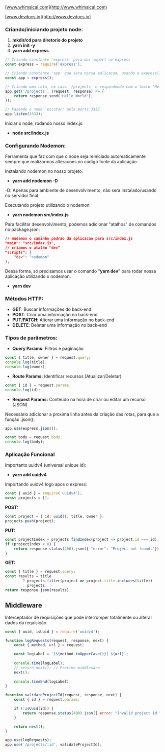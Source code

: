 [www.whimsical.com](http://www.whimsical.com)

[www.devdocs.io](http://www.devdocs.io)

### Criando/iniciando projeto node:

1. **mkdir/cd para diretorio do projeto**
2. **yarn init -y**
3. **yarn add express**

```jsx
// Criando constante 'express' para dar import no express
const express = require('express');

// Criando constante 'app' que sera nossa aplicacao, usando o express()
const app = express();

// Criando uma rota, no caso '/projects' e respondendo com o texto 'Hello World'
app.get('/projects', (request, response) => {
    return response.send('Hello World');
});

// Fazendo o node 'escutar' pela porta 3333
app.listen(3333);
```

Iniciar o node, rodando nosso index.js:

- **node src/index.js**

### Configurando Nodemon:

Ferramenta que faz com que o node seja reiniciado automaticamente sempre que realizarmos alteracoes no codigo fonte da aplicação.

Instalando nodemon no nosso projeto:

- **yarn add nodemon -D**

-D: Apenas para ambiente de desenvolvimento, não sera instalado/usando no servidor final

Executando projeto utilizando o nodemon

- **yarn nodemon src/index.js**

Para facilitar desenvolvimento, podemos adicionar "atalhos" de comandos no package.json:

```json
// mudamos o caminho padrao da aplicacao para src/index.js
"main": "src/index.js",
// criamos o atalho "dev"
"scripts": {
    "dev": "nodemon"
},
```

Dessa forma, só precisamos usar o comando "**yarn dev**" para rodar nossa aplicação utilizando o nodemon.

- **yarn dev**

### Métodos HTTP:

- **GET**: Buscar informações do back-end
- **POST**: Criar uma informação no back-end
- **PUT**/**PATCH**: Alterar uma informação no back-end
- **DELETE**: Deletar uma informação no back-end

### Tipos de parâmetros:

- **Query Params:** Filtros e paginação

```jsx
const { title, owner } = request.query;
console.log(title);
console.log(owner);
```

- **Route Params:** Identificar recursos (Atualizar/Deletar)

```jsx
const { id } = request.params;
console.log(id);
```

- **Request Params:** Conteúdo na hora de criar ou editar um recurso (JSON)

Necessário adicionar a proxima linha antes da criação das rotas, para que a função .json():

```jsx
app.use(express.json());
```

```jsx
const body = request.body;
console.log(body);
```

### Aplicação Funcional

Importanto uuidv4 (universal unique id):

- **yarn add uuidv4**

Importando uuidv4 logo apos o express:

```jsx
const { uuid } = require('uuidv4');
const projects = [];
```

**POST:**

```jsx
const project = { id: uuid(), title, owner };
projects.push(project);
```

**PUT:**

```jsx
const projectIndex = projects.findIndex(project => project.id === id);
if (projectIndex < 0) {
	return response.status(400).json({ "error": "Project not found."})
}
```

**GET:**

```jsx
const { title } = request.query;
const results = title 
		? projects.filter(project => project.title.includes(title))
		: projects;
return response.json(results);
```

## Middleware

Interceptador de requisições que pode interromper totalmente ou alterar dados da requisição.

```jsx
const { uuid, isUuid } = require('uuidv4');
```

```jsx
function logRequests(request, response, next) {
    const { method, url } = request;

    const logLabel = `[${method.toUpperCase()}] ${url}`;
    
    console.time(logLabel);
    // return next(); // Proximo middleware
    next();
    
    console.timeEnd(logLabel);
}

function validateProjectId(request, response, next) {
    const { id } = request.params;

    if (!isUuid(id)) {
        return response.status(400).json({ error: "Invalid project id."});
    }

    return next();
}
```

```jsx
app.use(logRequests);
app.use('/projects/:id', validateProjectId);
```
